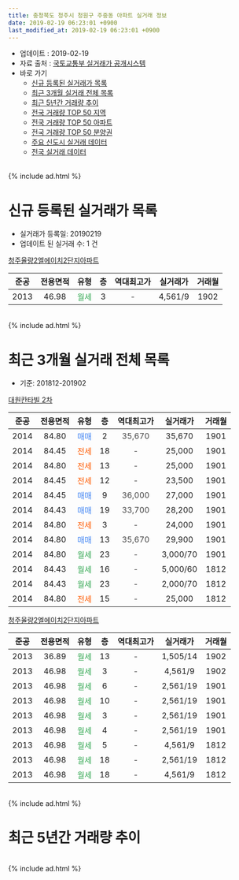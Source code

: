 ```yaml
---
title: 충청북도 청주시 청원구 주중동 아파트 실거래 정보
date: 2019-02-19 06:23:01 +0900
last_modified_at: 2019-02-19 06:23:01 +0900
---
```


* 업데이트 : 2019-02-19
* 자료 출처 : [국토교통부 실거래가 공개시스템](http://rt.molit.go.kr)
* 바로 가기
    * [신규 등록된 실거래가 목록](#신규-등록된-실거래가-목록)
    * [최근 3개월 실거래 전체 목록](#최근-3개월-실거래-전체-목록)
    * [최근 5년간 거래량 추이](#최근-5년간-거래량-추이)
    * [전국 거래량 TOP 50 지역](https://inasie.github.io/apt-trade-info/최근-3개월-전국에서-가장-거래가-많이-발생한-지역)
    * [전국 거래량 TOP 50 아파트](https://inasie.github.io/apt-trade-info/최근-3개월-전국에서-가장-거래가-많이-발생한-아파트)
    * [전국 거래량 TOP 50 분양권](https://inasie.github.io/apt-trade-info/최근-3개월-전국에서-가장-거래가-많이-발생한-분양권)
    * [주요 신도시 실거래 데이터](https://inasie.github.io/apt-trade-info/주요-신도시)
    * [전국 실거래 데이터](https://inasie.github.io/apt-trade-info/전국)
<br>
{% include ad.html %}
<br>

# 신규 등록된 실거래가 목록
* 실거래가 등록일: 20190219
* 업데이트 된 실거래 수: 1 건


[청주율량2엘에이치2단지아파트](https://search.naver.com/search.naver?query=%EC%B6%A9%EC%B2%AD%EB%B6%81%EB%8F%84+%EC%B2%AD%EC%A3%BC%EC%8B%9C+%EC%B2%AD%EC%9B%90%EA%B5%AC+%EC%A3%BC%EC%A4%91%EB%8F%99+%EC%B2%AD%EC%A3%BC%EC%9C%A8%EB%9F%892%EC%97%98%EC%97%90%EC%9D%B4%EC%B9%982%EB%8B%A8%EC%A7%80%EC%95%84%ED%8C%8C%ED%8A%B8)

|준공|전용면적|유형|층|역대최고가|실거래가|거래월|
|:---:|:---:|:---:|:---:|:---:|:---:|:---:|
|2013|46.98|<span style="color:#34a853">월세</span>|3|<span style="color:#444444">-</span>|4,561/9|1902|


<br>
{% include ad.html %}
<br>

# 최근 3개월 실거래 전체 목록
* 기준: 201812-201902


[대원칸타빌 2차](https://search.naver.com/search.naver?query=%EC%B6%A9%EC%B2%AD%EB%B6%81%EB%8F%84+%EC%B2%AD%EC%A3%BC%EC%8B%9C+%EC%B2%AD%EC%9B%90%EA%B5%AC+%EC%A3%BC%EC%A4%91%EB%8F%99+%EB%8C%80%EC%9B%90%EC%B9%B8%ED%83%80%EB%B9%8C+2%EC%B0%A8)

|준공|전용면적|유형|층|역대최고가|실거래가|거래월|
|:---:|:---:|:---:|:---:|:---:|:---:|:---:|
|2014|84.80|<span style="color:#4285f3">매매</span>|2|<span style="color:#444444">35,670</span>|35,670|1901|
|2014|84.45|<span style="color:#ff5a00">전세</span>|18|<span style="color:#444444">-</span>|25,000|1901|
|2014|84.80|<span style="color:#ff5a00">전세</span>|13|<span style="color:#444444">-</span>|25,000|1901|
|2014|84.45|<span style="color:#ff5a00">전세</span>|12|<span style="color:#444444">-</span>|23,500|1901|
|2014|84.45|<span style="color:#4285f3">매매</span>|9|<span style="color:#444444">36,000</span>|27,000|1901|
|2014|84.43|<span style="color:#4285f3">매매</span>|19|<span style="color:#444444">33,700</span>|28,200|1901|
|2014|84.80|<span style="color:#ff5a00">전세</span>|3|<span style="color:#444444">-</span>|24,000|1901|
|2014|84.80|<span style="color:#4285f3">매매</span>|13|<span style="color:#444444">35,670</span>|29,900|1901|
|2014|84.80|<span style="color:#34a853">월세</span>|23|<span style="color:#444444">-</span>|3,000/70|1901|
|2014|84.43|<span style="color:#34a853">월세</span>|16|<span style="color:#444444">-</span>|5,000/60|1812|
|2014|84.43|<span style="color:#34a853">월세</span>|23|<span style="color:#444444">-</span>|2,000/70|1812|
|2014|84.80|<span style="color:#ff5a00">전세</span>|15|<span style="color:#444444">-</span>|25,000|1812|

[청주율량2엘에이치2단지아파트](https://search.naver.com/search.naver?query=%EC%B6%A9%EC%B2%AD%EB%B6%81%EB%8F%84+%EC%B2%AD%EC%A3%BC%EC%8B%9C+%EC%B2%AD%EC%9B%90%EA%B5%AC+%EC%A3%BC%EC%A4%91%EB%8F%99+%EC%B2%AD%EC%A3%BC%EC%9C%A8%EB%9F%892%EC%97%98%EC%97%90%EC%9D%B4%EC%B9%982%EB%8B%A8%EC%A7%80%EC%95%84%ED%8C%8C%ED%8A%B8)

|준공|전용면적|유형|층|역대최고가|실거래가|거래월|
|:---:|:---:|:---:|:---:|:---:|:---:|:---:|
|2013|36.89|<span style="color:#34a853">월세</span>|13|<span style="color:#444444">-</span>|1,505/14|1902|
|2013|46.98|<span style="color:#34a853">월세</span>|3|<span style="color:#444444">-</span>|4,561/9|1902|
|2013|46.98|<span style="color:#34a853">월세</span>|6|<span style="color:#444444">-</span>|2,561/19|1901|
|2013|46.98|<span style="color:#34a853">월세</span>|10|<span style="color:#444444">-</span>|2,561/19|1901|
|2013|46.98|<span style="color:#34a853">월세</span>|3|<span style="color:#444444">-</span>|2,561/19|1901|
|2013|46.98|<span style="color:#34a853">월세</span>|4|<span style="color:#444444">-</span>|2,561/19|1901|
|2013|46.98|<span style="color:#34a853">월세</span>|5|<span style="color:#444444">-</span>|4,561/9|1812|
|2013|46.98|<span style="color:#34a853">월세</span>|18|<span style="color:#444444">-</span>|2,561/19|1812|
|2013|46.98|<span style="color:#34a853">월세</span>|18|<span style="color:#444444">-</span>|4,561/9|1812|


<br>
{% include ad.html %}
<br>

# 최근 5년간 거래량 추이


<div style="width:100%;">
    <canvas id="deal_progress" height="200"></canvas>
</div>

<script>
new Chart(document.getElementById("deal_progress"), {
    type: 'line',
    data: {
        labels: ['201402','201403','201404','201405','201406','201407','201408','201409','201410','201411','201412','201501','201502','201503','201504','201505','201506','201507','201508','201509','201510','201511','201512','201601','201602','201603','201604','201605','201606','201607','201608','201609','201610','201611','201612','201701','201702','201703','201704','201705','201706','201707','201708','201709','201710','201711','201712','201801','201802','201803','201804','201805','201806','201807','201808','201809','201810','201811','201812','201901','201902'],
        datasets: [{
            label: '매매',
            pointRadius: 1,
            data: [0, 0, 1, 0, 0, 0, 0, 0, 0, 0, 0, 1, 0, 1, 0, 0, 2, 1, 1, 2, 1, 0, 1, 1, 4, 3, 4, 5, 5, 6, 5, 3, 11, 2, 2, 7, 4, 6, 3, 5, 6, 4, 4, 4, 5, 3, 3, 5, 0, 8, 4, 6, 0, 3, 2, 4, 5, 4, 0, 4, 0],
            borderColor: "rgba(255, 201, 14, 1)",
            backgroundColor: "rgba(255, 201, 14, 0.5)",
            fill: false,
            lineTension: 0
        },{
            label: '전월세',
            pointRadius: 1,
            data: [8, 16, 10, 6, 0, 2, 0, 1, 1, 0, 2, 2, 0, 2, 0, 4, 1, 2, 2, 1, 2, 37, 55, 9, 8, 5, 6, 6, 4, 3, 5, 3, 1, 0, 4, 4, 8, 5, 7, 3, 5, 6, 6, 0, 3, 25, 33, 10, 9, 7, 6, 3, 5, 4, 3, 4, 7, 8, 6, 9, 2],
            borderColor: "rgba(0, 141, 185, 1)",
            backgroundColor: "rgba(0, 141, 185, 0.5)",
            fill: false,
            lineTension: 0
        }
        ]
    },
    options: {
        responsive: true,
        title: {
            display: false
        },
        tooltips: {
            mode: 'index',
            intersect: false
        },
        hover: {
            mode: 'nearest',
            intersect: true
        },
        scales: {
            xAxes: [{
                display: true,
                scaleLabel: {
                    display: true,
                    labelString: '년/월'
                }
            }],
            yAxes: [{
                display: true,
                ticks: {
                    suggestedMin: 0,
                },
                scaleLabel: {
                    display: true,
                    labelString: '실거래 수'
                }
            }]
        }
    }
});

</script>


<br>
{% include ad.html %}
<br>

